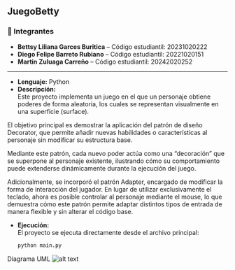 ## JuegoBetty

### 👥 Integrantes

- **Bettsy Liliana Garces Buritica** – Código estudiantil: 20231020222 
- **Diego Felipe Barreto Rubiano** – Código estudiantil: 20221020151  
- **Martin Zuluaga Carreño** – Código estudiantil: 20242020252

---

- **Lenguaje:** Python  
- **Descripción:**  
Este proyecto implementa un juego en el que un personaje obtiene poderes de forma aleatoria, los cuales se representan visualmente en una superficie (surface).

El objetivo principal es demostrar la aplicación del patrón de diseño Decorator, que permite añadir nuevas habilidades o características al personaje sin modificar su estructura base.

Mediante este patrón, cada nuevo poder actúa como una “decoración” que se superpone al personaje existente, ilustrando cómo su comportamiento puede extenderse dinámicamente durante la ejecución del juego.

Adicionalmente, se incorporó el patrón Adapter, encargado de modificar la forma de interacción del jugador. En lugar de utilizar exclusivamente el teclado, ahora es posible controlar al personaje mediante el mouse, lo que demuestra cómo este patrón permite adaptar distintos tipos de entrada de manera flexible y sin alterar el código base.

- **Ejecución:**  
  El proyecto se ejecuta directamente desde el archivo principal:
  ```bash
  python main.py
Diagrama UML
![alt text](image.png)